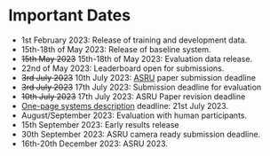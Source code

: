 # Important Dates

- 1st February 2023: Release of training and development data.
- 15th-18th of May 2023: Release of baseline system.
- ~~15th May 2023~~ 15th-18th of May 2023: Evaluation data release.
- 22nd of May 2023: Leaderboard open for submissions. 
- ~~3rd July 2023~~ 10th July 2023: [ASRU](http://www.asru2023.org/) paper submission deadline
- ~~3rd July 2023~~ 17th July 2023: Submission deadline for evaluation
- ~~10th July 2023~~ 17th July 2023: ASRU Paper revision deadline
- [One-page systems description](https://challenge.cogmhear.org/#/getting-started/systems-description) deadline: 21st July 2023.
- August/September 2023: Evaluation with human participants.
- 15th September 2023: Early results release
- 30th September 2023: ASRU camera ready submission deadline. 
- 16th-20th December 2023: ASRU 2023.

